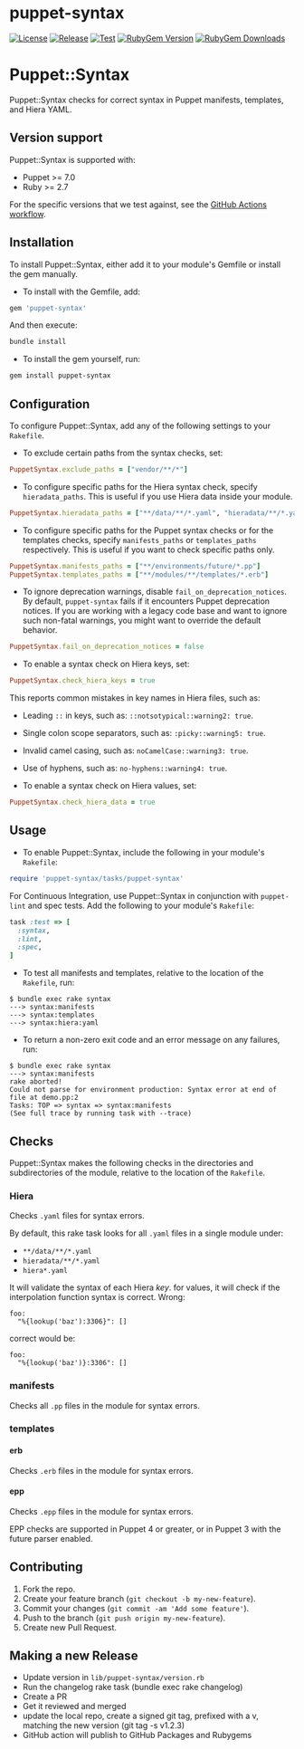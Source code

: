 # puppet-syntax

[![License](https://img.shields.io/github/license/voxpupuli/puppet-syntax.svg)](https://github.com/voxpupuli/puppet-syntax/blob/master/LICENSE.txt)
[![Release](https://github.com/voxpupuli/puppet-syntax/actions/workflows/release.yml/badge.svg)](https://github.com/voxpupuli/puppet-syntax/actions/workflows/release.yml)
[![Test](https://github.com/voxpupuli/puppet-syntax/actions/workflows/test.yml/badge.svg)](https://github.com/voxpupuli/puppet-syntax/actions/workflows/test.yml)
[![RubyGem Version](https://img.shields.io/gem/v/puppet-syntax.svg)](https://rubygems.org/gems/puppet-syntax)
[![RubyGem Downloads](https://img.shields.io/gem/dt/puppet-syntax.svg)](https://rubygems.org/gems/puppet-syntax)

# Puppet::Syntax

Puppet::Syntax checks for correct syntax in Puppet manifests, templates, and
Hiera YAML.

## Version support

Puppet::Syntax is supported with:

- Puppet >= 7.0
- Ruby >= 2.7

For the specific versions that we test against, see the [GitHub Actions workflow](.github/workflows/test.yml).

## Installation

To install Puppet::Syntax, either add it to your module's Gemfile or install
the gem manually.

* To install with the Gemfile, add:

```ruby
gem 'puppet-syntax'
```

  And then execute:

```sh
bundle install
```

* To install the gem yourself, run:

```sh
gem install puppet-syntax
```

## Configuration

To configure Puppet::Syntax, add any of the following settings to your `Rakefile`.

* To exclude certain paths from the syntax checks, set:

```ruby
PuppetSyntax.exclude_paths = ["vendor/**/*"]
```

* To configure specific paths for the Hiera syntax check, specify `hieradata_paths`. This is useful if you use Hiera data inside your module.

```ruby
PuppetSyntax.hieradata_paths = ["**/data/**/*.yaml", "hieradata/**/*.yaml", "hiera*.yaml"]
```

* To configure specific paths for the Puppet syntax checks or for the templates checks, specify `manifests_paths` or `templates_paths` respectively. This is useful if you want to check specific paths only.

```ruby
PuppetSyntax.manifests_paths = ["**/environments/future/*.pp"]
PuppetSyntax.templates_paths = ["**/modules/**/templates/*.erb"]
```

* To ignore deprecation warnings, disable `fail_on_deprecation_notices`. By default, `puppet-syntax` fails if it encounters Puppet deprecation notices. If you are working with a legacy code base and want to ignore such non-fatal warnings, you might want to override the default behavior.

```ruby
PuppetSyntax.fail_on_deprecation_notices = false
```

* To enable a syntax check on Hiera keys, set:

```ruby
PuppetSyntax.check_hiera_keys = true
```

This reports common mistakes in key names in Hiera files, such as:

* Leading `::` in keys, such as: `::notsotypical::warning2: true`.
* Single colon scope separators, such as: `:picky::warning5: true`.
* Invalid camel casing, such as: `noCamelCase::warning3: true`.
* Use of hyphens, such as: `no-hyphens::warning4: true`.


* To enable a syntax check on Hiera values, set:

```ruby
PuppetSyntax.check_hiera_data = true
```

## Usage

* To enable Puppet::Syntax, include the following in your module's `Rakefile`:

```ruby
require 'puppet-syntax/tasks/puppet-syntax'
```

For Continuous Integration, use Puppet::Syntax in conjunction with `puppet-lint`
and spec tests. Add the following to your module's `Rakefile`:

```ruby
task :test => [
  :syntax,
  :lint,
  :spec,
]
```

* To test all manifests and templates, relative to the location of the `Rakefile`, run:

```
$ bundle exec rake syntax
---> syntax:manifests
---> syntax:templates
---> syntax:hiera:yaml
```

* To return a non-zero exit code and an error message on any failures, run:

```
$ bundle exec rake syntax
---> syntax:manifests
rake aborted!
Could not parse for environment production: Syntax error at end of file at demo.pp:2
Tasks: TOP => syntax => syntax:manifests
(See full trace by running task with --trace)
```

## Checks

Puppet::Syntax makes the following checks in the directories and subdirectories
of the module, relative to the location of the `Rakefile`.

### Hiera

Checks `.yaml` files for syntax errors.

By default, this rake task looks for all `.yaml` files in a single module under:

* `**/data/**/*.yaml`
* `hieradata/**/*.yaml`
* `hiera*.yaml`

It will validate the syntax of each Hiera *key*. for values, it will check if
the interpolation function syntax is correct. Wrong:

```
foo:
  "%{lookup('baz'):3306}": []
```

correct would be:

```
foo:
  "%{lookup('baz')}:3306": []
```

### manifests

Checks all `.pp` files in the module for syntax errors.

### templates

#### erb

Checks `.erb` files in the module for syntax errors.

#### epp

Checks `.epp` files in the module for syntax errors.

EPP checks are supported in Puppet 4 or greater, or in Puppet 3 with the future
parser enabled.

## Contributing

1. Fork the repo.
2. Create your feature branch (`git checkout -b my-new-feature`).
3. Commit your changes (`git commit -am 'Add some feature'`).
4. Push to the branch (`git push origin my-new-feature`).
5. Create new Pull Request.

## Making a new Release

* Update version in `lib/puppet-syntax/version.rb`
* Run the changelog rake task (bundle exec rake changelog)
* Create a PR
* Get it reviewed and merged
* update the local repo, create a signed git tag, prefixed with a v, matching the new version (git tag -s v1.2.3)
* GitHub action will publish to GitHub Packages and Rubygems
